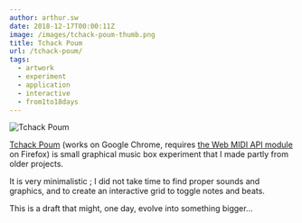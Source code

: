 ```yaml
---
author: arthur.sw
date: 2018-12-17T00:00:11Z
image: /images/tchack-poum-thumb.png
title: Tchack Poum
url: /tchack-poum/
tags:
  - artwork
  - experiment
  - application
  - interactive
  - from1to18days
---
```


![Tchack Poum](/images/tchack-poum.png)

[Tchack Poum](https://arthursw.github.io/tchack-poum/) (works on Google Chrome, requires [the Web MIDI API module](https://addons.mozilla.org/en-US/firefox/addon/web-midi-api/) on Firefox) is small graphical music box experiment that I made partly from older projects.

It is very minimalistic ; I did not take time to find proper sounds and graphics, and to create an interactive grid to toggle notes and beats.

This is a draft that might, one day, evolve into something bigger...
